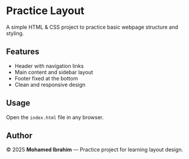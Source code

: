 # Practice Layout

A simple HTML & CSS project to practice basic webpage structure and styling.

## Features
- Header with navigation links  
- Main content and sidebar layout  
- Footer fixed at the bottom  
- Clean and responsive design  

## Usage
Open the `index.html` file in any browser.

## Author
© 2025 **Mohamed Ibrahim** — Practice project for learning layout design.
